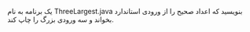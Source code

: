 یک برنامه به نام ThreeLargest.java بنویسید که اعداد صحیح را از ورودی استاندارد بخواند و سه ورودی بزرگ را چاپ کند.